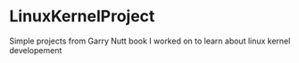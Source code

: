 # LinuxKernelProject
Simple projects from Garry Nutt book I worked on to learn about linux kernel developement
